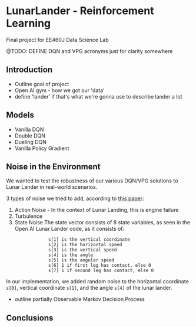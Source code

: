 # LunarLander - Reinforcement Learning


Final project for EE460J Data Science Lab

@TODO: DEFINE DQN and VPG acronyms just for clarity somewhere

## Introduction 
- Outline goal of project
- Open AI gym - how we got our 'data'
- define 'lander' if that's what we're gonna use to describe lander a lot

## Models
- Vanilla DQN
- Double DQN
- Dueling DQN 
- Vanilla Policy Gradient 

## Noise in the Environment

We wanted to test the robustness of our various DQN/VPG solutions to Lunar Lander in real-world scenarios.

3 types of noise we tried to add, according to [this paper](https://arxiv.org/pdf/2011.11850.pdf):
1. Action Noise - In the context of Lunar Landing, this is engine failure
2. Turbulence
3. State Noise
  The state vector consists of 8 state variables, as seen in the Open AI Lunar Lander code, as it consists of:
  ```             s[0] is the horizontal coordinate
                  s[1] is the vertical coordinate
                  s[2] is the horizontal speed
                  s[3] is the vertical speed
                  s[4] is the angle
                  s[5] is the angular speed
                  s[6] 1 if first leg has contact, else 0
                  s[7] 1 if second leg has contact, else 0         
  ```
  In our implementation, we added random noise to the horizontal coordinate `s[0]`, vertical coordinate `s[1]`, and the angle `s[4]` of the lunar lander.
   
   - outline partially Observable Markov Decision Process 
   
   ## Conclusions
